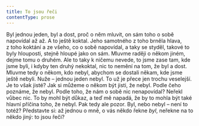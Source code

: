 ```yaml
---
title: To jsou řeči
contentType: prose
---
```


Byl jednou jeden, byl a dost, proč o něm mluvit, on sám toho o sobě napovídal až až. A to ještě koktal. Jeho samotného z toho brněla hlava, z toho koktání a ze všeho, co o sobě napovídal, a taky se styděl, takové to byly hlouposti, stejně hloupé jako on sám. Mluvme raději o někom jiném, dejme tomu o druhém. Ale to taky k ničemu nevede, to jsme zase tam, kde jsme byli, i kdyby ten druhý nekoktal, nic to nemění na tom, že byl a dost. Mluvme tedy o někom, kdo nebyl, abychom se dostali někam, kde jsme ještě nebyli. Nuže – jednou jeden nebyl. To už je přece jen trochu veselejší. Je to však jisté? Jak si můžeme o někom být jisti, že nebyl. Podle čeho poznáme, že nebyl. Podle toho, že nám o sobě nic nenapovídal? Neřekl vůbec nic. To by mohl být důkaz, a teď mě napadá, že by to mohla být také hlavní příčina toho, že nebyl. Pak tedy ale pozor. Byl, nebo nebyl – není to totéž? Představte si: až jednou o mně, o vás někdo řekne _byl_, neřekne na to někdo jiný: to jsou řeči?

